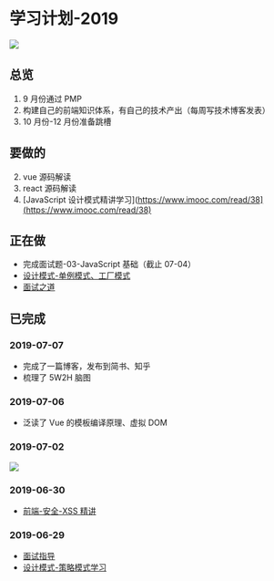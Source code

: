 # 学习计划-2019

![](https://ws1.sinaimg.cn/large/006tNc79gy1g4j22bixh7j30fu096jro.jpg)

## 总览

1. 9 月份通过 PMP
2. 构建自己的前端知识体系，有自己的技术产出（每周写技术博客发表）
3. 10 月份-12 月份准备跳槽

## 要做的

2. vue 源码解读
3. react 源码解读
4. [JavaScript 设计模式精讲学习](https://www.imooc.com/read/38](https://www.imooc.com/read/38)

## 正在做

- 完成面试题-03-JavaScript 基础（截止 07-04）
- [设计模式-单例模式、工厂模式](https://www.imooc.com/read/38/article/481)
- [面试之道](https://juejin.im/book/5bdc715fe51d454e755f75ef/section/5c024ecbf265da616a476638)

## 已完成

### 2019-07-07

- 完成了一篇博客，发布到简书、知乎
- 梳理了 5W2H 脑图

### 2019-07-06

- 泛读了 Vue 的模板编译原理、虚拟 DOM

### 2019-07-02

![](https://ws2.sinaimg.cn/large/006tNc79gy1g4m870crcqj30qw6tj1kx.jpg)

### 2019-06-30

- [前端-安全-XSS 精讲](<[https://github.com/meiminjun/documents/blob/master/%E6%94%B6%E9%9B%86%E7%AE%B1/%E5%AE%89%E5%85%A8-XSS.md](https://github.com/meiminjun/documents/blob/master/%E6%94%B6%E9%9B%86%E7%AE%B1/%E5%AE%89%E5%85%A8-XSS.md)>)

### 2019-06-29

- [面试指导](<[https://github.com/meiminjun/documents/blob/master/%E5%89%8D%E7%AB%AF/%E9%9D%A2%E8%AF%95/01.md](https://github.com/meiminjun/documents/blob/master/%E5%89%8D%E7%AB%AF/%E9%9D%A2%E8%AF%95/01.md)>)
- [设计模式-策略模式学习](<[https://www.imooc.com/read/38/article/494](https://www.imooc.com/read/38/article/494)>)
